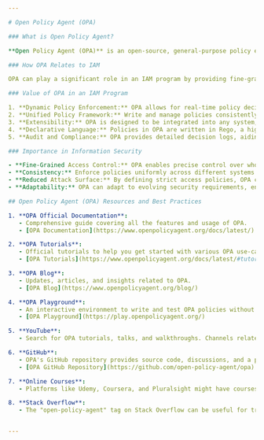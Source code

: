```yaml
---

# Open Policy Agent (OPA)

### What is Open Policy Agent?

**Open Policy Agent (OPA)** is an open-source, general-purpose policy engine that unifies policy enforcement across the stack. It is designed to be a lightweight, high-performance, and flexible tool that can be used to enforce policies in microservices, Kubernetes, CI/CD pipelines, API gateways, and more.

### How OPA Relates to IAM

OPA can play a significant role in an IAM program by providing fine-grained, context-aware access control for applications and infrastructure. With OPA, policies can be written in a high-level declarative language and used to specify who can do what under which conditions.

### Value of OPA in an IAM Program

1. **Dynamic Policy Enforcement:** OPA allows for real-time policy decisions based on the current context, such as user attributes, request data, and environment factors.
2. **Unified Policy Framework:** Write and manage policies consistently across different parts of the stack, from applications to infrastructure.
3. **Extensibility:** OPA is designed to be integrated into any system, service, or application, allowing for consistent policy enforcement everywhere.
4. **Declarative Language:** Policies in OPA are written in Rego, a high-level, declarative language that is both powerful and easy to understand.
5. **Audit and Compliance:** OPA provides detailed decision logs, aiding in compliance, forensics, and audit processes.

### Importance in Information Security

- **Fine-Grained Access Control:** OPA enables precise control over who can access which resources and under what circumstances.
- **Consistency:** Enforce policies uniformly across different systems and platforms, reducing security gaps.
- **Reduced Attack Surface:** By defining strict access policies, OPA can limit potential avenues of unauthorized access.
- **Adaptability:** OPA can adapt to evolving security requirements, ensuring that policies are always up-to-date with the current threat landscape.

## Open Policy Agent (OPA) Resources and Best Practices

1. **OPA Official Documentation**: 
   - Comprehensive guide covering all the features and usage of OPA.
   - [OPA Documentation](https://www.openpolicyagent.org/docs/latest/)

2. **OPA Tutorials**: 
   - Official tutorials to help you get started with various OPA use-cases.
   - [OPA Tutorials](https://www.openpolicyagent.org/docs/latest/#tutorials)

3. **OPA Blog**: 
   - Updates, articles, and insights related to OPA.
   - [OPA Blog](https://www.openpolicyagent.org/blog/)

4. **OPA Playground**: 
   - An interactive environment to write and test OPA policies without any setup.
   - [OPA Playground](https://play.openpolicyagent.org/)

5. **YouTube**: 
   - Search for OPA tutorials, talks, and walkthroughs. Channels related to cloud-native technologies and Kubernetes often cover OPA topics.

6. **GitHub**: 
   - OPA's GitHub repository provides source code, discussions, and a platform to raise issues or contribute.
   - [OPA GitHub Repository](https://github.com/open-policy-agent/opa)

7. **Online Courses**: 
   - Platforms like Udemy, Coursera, and Pluralsight might have courses or tutorials related to OPA, especially in the context of Kubernetes or cloud-native technologies.

8. **Stack Overflow**: 
   - The "open-policy-agent" tag on Stack Overflow can be useful for troubleshooting and specific questions related to OPA.


---
```


